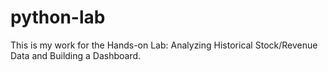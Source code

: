 # python-lab
This is my work for the Hands-on Lab: Analyzing Historical Stock/Revenue Data and Building a Dashboard.
